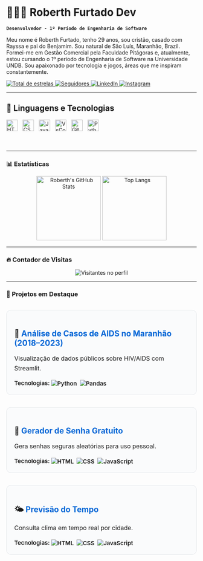 # 👨🏻‍💻 Roberth Furtado Dev

**`Desenvolvedor - 1º Período de Engenharia de Software`**

Meu nome é Roberth Furtado, tenho 29 anos, sou cristão, casado com Rayssa e pai do Benjamim. Sou natural de São Luís, Maranhão, Brazil. Formei-me em Gestão Comercial pela Faculdade Pitágoras e, atualmente, estou cursando o 1º período de Engenharia de Software na Universidade UNDB. Sou apaixonado por tecnologia e jogos, áreas que me inspiram constantemente.

<p align="left">
  <a href="https://github.com/RoberthFurtadoDev">
    <img 
      alt="Total de estrelas" 
      title="Total de estrelas GitHub" 
      src="https://custom-icon-badges.demolab.com/github/stars/adoDev?color=55960c&style=for-the-badge&labelColor=488207&logo=star&label=estrelas"
    />
  </a>
  <a href="https://github.com/RoberthFurtadoDev?tab=followers">
    <img 
      alt="Seguidores" 
      title="Me siga no GitHub" 
      src="https://custom-icon-badges.demolab.com/github/followers/RoberthFurtadoDev?color=236ad3&labelColor=1155ba&style=for-the-badge&logo=github&label=Seguidores&logoColor=white"
    />
  </a>
  <a href="https://www.linkedin.com/in/roberth-furtado-ferreira-de-oliveira-341146200/">
    <img 
      alt="LinkedIn" 
      title="Me siga no LinkedIn" 
      src="https://img.shields.io/badge/LinkedIn-0077B5?style=for-the-badge&logo=linkedin&logoColor=white"
    />
  </a>
  <a href="https://www.instagram.com/_robertholi/">
    <img 
      alt="Instagram"
      title="Me siga no Instagram" 
      src="https://img.shields.io/badge/Instagram-E4405F?style=for-the-badge&logo=instagram&logoColor=white"
    />
  </a>
</p>

---

<h2> 🤖 Linguagens e Tecnologias </h2>

<img 
  align="left" 
  alt="HTML"
  title="HTML" 
  width="30px" 
  style="padding-right: 10px;" 
  src="https://cdn.jsdelivr.net/gh/devicons/devicon@latest/icons/html5/html5-original.svg" 
/>
<img 
  align="left" 
  alt="CSS" 
  title="CSS"
  width="30px" 
  style="padding-right: 10px;" 
  src="https://cdn.jsdelivr.net/gh/devicons/devicon@latest/icons/css3/css3-original.svg" 
/>
<img 
  align="left" 
  alt="JavaScript" 
  title="JavaScript"
  width="30px" 
  style="padding-right: 10px;" 
  src="https://cdn.jsdelivr.net/gh/devicons/devicon@latest/icons/javascript/javascript-original.svg" 
/>
<img 
  align="left" 
  alt="VsCode" 
  title="VsCode"
  width="30px" 
  style="padding-right: 10px;" 
  src="https://cdn.jsdelivr.net/gh/devicons/devicon@latest/icons/vscode/vscode-original.svg" 
/>
<img 
  align="left" 
  alt="Github" 
  title="GitHub"
  width="30px" 
  style="padding-right: 10px;" 
  src="https://github.com/CyrisXD/CyrisXD/raw/master/assets/Github.png" 
/>
<img 
  align="left" 
  alt="Python" 
  title="Python"
  width="30px" 
  style="padding-right: 10px;" 
  src="https://cdn.jsdelivr.net/gh/devicons/devicon@latest/icons/python/python-original.svg" 
/>

<br><br><br><br>

---

### 📊 Estatísticas 

<p align="center">
  <img 
    alt="Roberth's GitHub Stats"
    height="170"
    src="https://github-readme-stats.vercel.app/api?username=RoberthFurtadoDev&show_icons=true&theme=tokyonight&locale=pt-br&include_all_commits=true"
  />
  <img 
    alt="Top Langs"
    height="170"
    src="https://github-readme-stats.vercel.app/api/top-langs/?username=RoberthFurtadoDev&theme=tokyonight&layout=compact&langs_count=9"
  />
</p>

---

### 🔥 Contador de Visitas

<p align="center">
  <img src="https://komarev.com/ghpvc/?username=RoberthFurtadoDev&color=blue&style=flat&label=VISITAS" alt="Visitantes no perfil" />
</p>

---

### 🚀 Projetos em Destaque

<div style="border: 1px solid #e1e4e8; border-radius: 12px; padding: 20px; background-color: #fafbfc; margin: 32px 0;">
  <h3 style="font-size: 1.3rem; font-weight: 700; margin-bottom: 12px;">
    🧪 <a href="https://data-sus-hiv.streamlit.app/" style="color: #0366d6; text-decoration: none;">Análise de Casos de AIDS no Maranhão (2018–2023)</a>
  </h3>
  <p style="font-size: 1rem; line-height: 1.6; margin-bottom: 16px;">
    Visualização de dados públicos sobre HIV/AIDS com Streamlit.
  </p>
  <p style="margin: 0; font-weight: 600; font-size: 0.95rem;">
    Tecnologias:
    <img src="https://img.shields.io/badge/-Python-blue?style=flat-square" alt="Python" style="vertical-align: middle; margin: 0 4px 0 0;" />
    <img src="https://img.shields.io/badge/-Pandas-purple?style=flat-square" alt="Pandas" style="vertical-align: middle;" />
  </p>
</div>

<div style="border: 1px solid #e1e4e8; border-radius: 12px; padding: 20px; background-color: #fafbfc; margin: 32px 0;">
  <h3 style="font-size: 1.3rem; font-weight: 700; margin-bottom: 12px;">
    🔐 <a href="https://geradordesenhagratisbob.netlify.app/" style="color: #0366d6; text-decoration: none;">Gerador de Senha Gratuito</a>
  </h3>
  <p style="font-size: 1rem; line-height: 1.6; margin-bottom: 16px;">
    Gera senhas seguras aleatórias para uso pessoal.
  </p>
  <p style="margin: 0; font-weight: 600; font-size: 0.95rem;">
    Tecnologias:
    <img src="https://img.shields.io/badge/-HTML-orange?style=flat-square" alt="HTML" style="vertical-align: middle; margin: 0 4px 0 0;" />
    <img src="https://img.shields.io/badge/-CSS-blue?style=flat-square" alt="CSS" style="vertical-align: middle; margin: 0 4px 0 0;" />
    <img src="https://img.shields.io/badge/-JavaScript-yellow?style=flat-square" alt="JavaScript" style="vertical-align: middle;" />
  </p>
</div>

<div style="border: 1px solid #e1e4e8; border-radius: 12px; padding: 20px; background-color: #fafbfc; margin: 32px 0;">
  <h3 style="font-size: 1.3rem; font-weight: 700; margin-bottom: 12px;">
    🌤️ <a href="https://previsaodotemporoberthdev.netlify.app/" style="color: #0366d6; text-decoration: none;">Previsão do Tempo</a>
  </h3>
  <p style="font-size: 1rem; line-height: 1.6; margin-bottom: 16px;">
    Consulta clima em tempo real por cidade.
  </p>
  <p style="margin: 0; font-weight: 600; font-size: 0.95rem;">
    Tecnologias:
    <img src="https://img.shields.io/badge/-HTML-orange?style=flat-square" alt="HTML" style="vertical-align: middle; margin: 0 4px 0 0;" />
    <img src="https://img.shields.io/badge/-CSS-blue?style=flat-square" alt="CSS" style="vertical-align: middle; margin: 0 4px 0 0;" />
    <img src="https://img.shields.io/badge/-JavaScript-yellow?style=flat-square" alt="JavaScript" style="vertical-align: middle;" />
  </p>
</div>

